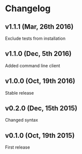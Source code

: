 # Changelog

## v1.1.1 (Mar, 26th 2016)

Exclude tests from installation

## v1.1.0 (Dec, 5th 2016)

Added command line client

## v1.0.0 (Oct, 19th 2016)

Stable release

## v0.2.0 (Dec, 15th 2015)

Changed syntax

## v0.1.0 (Oct, 19th 2015)

First release